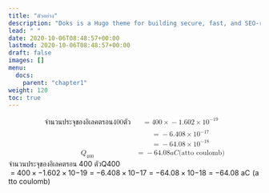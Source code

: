 ```yaml
---
title: "ตัวอย่าง"
description: "Doks is a Hugo theme for building secure, fast, and SEO-ready documentation websites, which you can easily update and customize."
lead: " "
date: 2020-10-06T08:48:57+00:00
lastmod: 2020-10-06T08:48:57+00:00
draft: false
images: []
menu:
  docs:
    parent: "chapter1"
weight: 120
toc: true
---
```


<span class="katex"><span class="katex-mathml"><math xmlns="http://www.w3.org/1998/Math/MathML" display="block"><semantics><mtable rowspacing="0.25em" columnalign="right left" columnspacing="0em"><mtr><mtd><mstyle scriptlevel="0" displaystyle="true"><mrow><mtext>จำนวนประจุของอิเลคตรอน</mtext>  <mn>400</mn>  <mtext>ตัว</mtext></mrow></mstyle></mtd><mtd><mstyle scriptlevel="0" displaystyle="true"><mrow><mrow></mrow><mo>=</mo><mn>400</mn><mo>×</mo><mo>−</mo><mn>1.602</mn><mo>×</mo><mn>1</mn><msup><mn>0</mn><mrow><mo>−</mo><mn>19</mn></mrow></msup></mrow></mstyle></mtd></mtr><mtr><mtd><mstyle scriptlevel="0" displaystyle="true"><mrow></mrow></mstyle></mtd><mtd><mstyle scriptlevel="0" displaystyle="true"><mrow><mrow></mrow><mo>=</mo><mo>−</mo><mn>6.408</mn><mo>×</mo><mn>1</mn><msup><mn>0</mn><mrow><mo>−</mo><mn>17</mn></mrow></msup></mrow></mstyle></mtd></mtr><mtr><mtd><mstyle scriptlevel="0" displaystyle="true"><mrow></mrow></mstyle></mtd><mtd><mstyle scriptlevel="0" displaystyle="true"><mrow><mrow></mrow><mo>=</mo><mo>−</mo><mn>64.08</mn><mo>×</mo><mn>1</mn><msup><mn>0</mn><mrow><mo>−</mo><mn>18</mn></mrow></msup></mrow></mstyle></mtd></mtr><mtr><mtd><mstyle scriptlevel="0" displaystyle="true"><msub><mi>Q</mi><mn>400</mn></msub></mstyle></mtd><mtd><mstyle scriptlevel="0" displaystyle="true"><mrow><mrow></mrow><mo>=</mo><mo>−</mo><mn>64.08</mn>  <mi>a</mi><mi>C</mi>  <mtext>(atto&nbsp;coulomb)</mtext></mrow></mstyle></mtd></mtr></mtable><annotation encoding="application/x-tex">\begin{align*}
\text{จำนวนประจุของอิเลคตรอน}\;400\;\text{ตัว} &amp;= 400\times - 1.602 \times 10^{-19} \\
       &amp;= -6.408 \times 10^{-17} \\
      &amp;= -64.08\times 10^{-18} \\
      Q_{400} &amp;= -64.08\;aC \;\text{(atto coulomb)}
\end{align*}</annotation></semantics></math></span><span class="katex-html" aria-hidden="true"><span class="base"><span class="strut" style="height: 6.0723em; vertical-align: -2.7862em;"></span><span class="mord"><span class="mtable"><span class="col-align-r"><span class="vlist-t vlist-t2"><span class="vlist-r"><span class="vlist" style="height: 3.2862em;"><span class="" style="top: -5.4221em;"><span class="pstrut" style="height: 3em;"></span><span class="mord"><span class="mord text"><span class="mord brahmic_fallback">จำนวนประจุของอิเลคตรอน</span></span><span class="mspace" style="margin-right: 0.2778em;"></span><span class="mord">400</span><span class="mspace" style="margin-right: 0.2778em;"></span><span class="mord text"><span class="mord brahmic_fallback">ตัว</span></span></span></span><span class="" style="top: -3.8979em;"><span class="pstrut" style="height: 3em;"></span><span class="mord"></span></span><span class="" style="top: -2.3738em;"><span class="pstrut" style="height: 3em;"></span><span class="mord"></span></span><span class="" style="top: -0.8738em;"><span class="pstrut" style="height: 3em;"></span><span class="mord"><span class="mord"><span class="mord mathnormal">Q</span><span class="msupsub"><span class="vlist-t vlist-t2"><span class="vlist-r"><span class="vlist" style="height: 0.3011em;"><span class="" style="top: -2.55em; margin-left: 0em; margin-right: 0.05em;"><span class="pstrut" style="height: 2.7em;"></span><span class="sizing reset-size6 size3 mtight"><span class="mord mtight"><span class="mord mtight">400</span></span></span></span></span><span class="vlist-s">​</span></span><span class="vlist-r"><span class="vlist" style="height: 0.15em;"><span class=""></span></span></span></span></span></span></span></span></span><span class="vlist-s">​</span></span><span class="vlist-r"><span class="vlist" style="height: 2.7862em;"><span class=""></span></span></span></span></span><span class="col-align-l"><span class="vlist-t vlist-t2"><span class="vlist-r"><span class="vlist" style="height: 3.2862em;"><span class="" style="top: -5.4221em;"><span class="pstrut" style="height: 3em;"></span><span class="mord"><span class="mord"></span><span class="mspace" style="margin-right: 0.2778em;"></span><span class="mrel">=</span><span class="mspace" style="margin-right: 0.2778em;"></span><span class="mord">400</span><span class="mspace" style="margin-right: 0.2222em;"></span><span class="mbin">×</span><span class="mspace" style="margin-right: 0.2222em;"></span><span class="mord">−</span><span class="mord">1.602</span><span class="mspace" style="margin-right: 0.2222em;"></span><span class="mbin">×</span><span class="mspace" style="margin-right: 0.2222em;"></span><span class="mord">1</span><span class="mord"><span class="mord">0</span><span class="msupsub"><span class="vlist-t"><span class="vlist-r"><span class="vlist" style="height: 0.8641em;"><span class="" style="top: -3.113em; margin-right: 0.05em;"><span class="pstrut" style="height: 2.7em;"></span><span class="sizing reset-size6 size3 mtight"><span class="mord mtight"><span class="mord mtight">−</span><span class="mord mtight">19</span></span></span></span></span></span></span></span></span></span></span><span class="" style="top: -3.8979em;"><span class="pstrut" style="height: 3em;"></span><span class="mord"><span class="mord"></span><span class="mspace" style="margin-right: 0.2778em;"></span><span class="mrel">=</span><span class="mspace" style="margin-right: 0.2778em;"></span><span class="mord">−</span><span class="mord">6.408</span><span class="mspace" style="margin-right: 0.2222em;"></span><span class="mbin">×</span><span class="mspace" style="margin-right: 0.2222em;"></span><span class="mord">1</span><span class="mord"><span class="mord">0</span><span class="msupsub"><span class="vlist-t"><span class="vlist-r"><span class="vlist" style="height: 0.8641em;"><span class="" style="top: -3.113em; margin-right: 0.05em;"><span class="pstrut" style="height: 2.7em;"></span><span class="sizing reset-size6 size3 mtight"><span class="mord mtight"><span class="mord mtight">−</span><span class="mord mtight">17</span></span></span></span></span></span></span></span></span></span></span><span class="" style="top: -2.3738em;"><span class="pstrut" style="height: 3em;"></span><span class="mord"><span class="mord"></span><span class="mspace" style="margin-right: 0.2778em;"></span><span class="mrel">=</span><span class="mspace" style="margin-right: 0.2778em;"></span><span class="mord">−</span><span class="mord">64.08</span><span class="mspace" style="margin-right: 0.2222em;"></span><span class="mbin">×</span><span class="mspace" style="margin-right: 0.2222em;"></span><span class="mord">1</span><span class="mord"><span class="mord">0</span><span class="msupsub"><span class="vlist-t"><span class="vlist-r"><span class="vlist" style="height: 0.8641em;"><span class="" style="top: -3.113em; margin-right: 0.05em;"><span class="pstrut" style="height: 2.7em;"></span><span class="sizing reset-size6 size3 mtight"><span class="mord mtight"><span class="mord mtight">−</span><span class="mord mtight">18</span></span></span></span></span></span></span></span></span></span></span><span class="" style="top: -0.8738em;"><span class="pstrut" style="height: 3em;"></span><span class="mord"><span class="mord"></span><span class="mspace" style="margin-right: 0.2778em;"></span><span class="mrel">=</span><span class="mspace" style="margin-right: 0.2778em;"></span><span class="mord">−</span><span class="mord">64.08</span><span class="mspace" style="margin-right: 0.2778em;"></span><span class="mord mathnormal">a</span><span style="margin-right: 0.0715em;" class="mord mathnormal">C</span><span class="mspace" style="margin-right: 0.2778em;"></span><span class="mord text"><span class="mord">(atto&nbsp;coulomb)</span></span></span></span></span><span class="vlist-s">​</span></span><span class="vlist-r"><span class="vlist" style="height: 2.7862em;"><span class=""></span></span></span></span></span></span></span></span></span></span>
